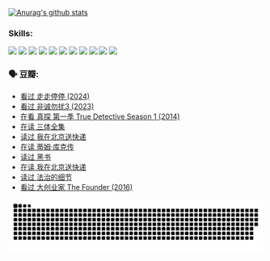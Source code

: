 
[![Anurag's github stats](https://github-readme-stats.vercel.app/api?username=w940853815)](https://github.com/anuraghazra/github-readme-stats)

### Skills:

<code><img height="32" src="https://cdn.jsdelivr.net/npm/simple-icons@v5/icons/python.svg"></code>
<code><img height="32" src="https://cdn.jsdelivr.net/npm/simple-icons@v5/icons/javascript.svg"></code>
<code><img height="32" src="https://cdn.jsdelivr.net/npm/simple-icons@v5/icons/django.svg"></code>
<code><img height="32" src="https://cdn.jsdelivr.net/npm/simple-icons@v5/icons/flask.svg"></code>
<code><img height="32" src="https://cdn.jsdelivr.net/npm/simple-icons@v5/icons/vuetify.svg"></code>
<code><img height="32" src="https://cdn.jsdelivr.net/npm/simple-icons@v5/icons/git.svg"></code>
<code><img height="32" src="https://cdn.jsdelivr.net/npm/simple-icons@v5/icons/docker.svg"></code>
<code><img height="32" src="https://cdn.jsdelivr.net/npm/simple-icons@v5/icons/postgresql.svg"></code>
<code><img height="32" src="https://cdn.jsdelivr.net/npm/simple-icons@v5/icons/elasticsearch.svg"></code>
<code><img height="32" src="https://cdn.jsdelivr.net/npm/simple-icons@v5/icons/macos.svg"></code>
<code><img height="32" src="https://cdn.jsdelivr.net/npm/simple-icons@v5/icons/linux.svg"></code>

### 🗣 豆瓣:

<!-- DOUBAN-ACTIVITIES:START -->
- [看过 走走停停‎ (2024)](https://www.douban.com/people/136069238/status/4684430230/?_i=24163246)
- [看过 非诚勿扰3‎ (2023)](https://www.douban.com/people/136069238/status/4676324100/?_i=24163246)
- [在看 真探 第一季 True Detective Season 1‎ (2014)](https://www.douban.com/people/136069238/status/4673382852/?_i=24163246)
- [在读 三体全集](https://www.douban.com/people/136069238/status/4672842521/?_i=24163246)
- [读过 我在北京送快递](https://www.douban.com/people/136069238/status/4672842036/?_i=24163246)
- [在读 蒂姆·库克传](https://www.douban.com/people/136069238/status/4663517053/?_i=24163246)
- [读过 黑书](https://www.douban.com/people/136069238/status/4663516022/?_i=24163246)
- [在读 我在北京送快递](https://www.douban.com/people/136069238/status/4658098365/?_i=24163246)
- [读过 法治的细节](https://www.douban.com/people/136069238/status/4657347558/?_i=24163246)
- [看过 大创业家 The Founder‎ (2016)](https://www.douban.com/people/136069238/status/4649667693/?_i=24163246)
<!-- DOUBAN-ACTIVITIES:END -->


![Snake animation](https://raw.githubusercontent.com/w940853815/w940853815/output/github-contribution-grid-snake.svg)

<!--
**w940853815/w940853815** is a ✨ _special_ ✨ repository because its `README.md` (this file) appears on your GitHub profile.

Here are some ideas to get you started:

- 🔭 I’m currently working on ...
- 🌱 I’m currently learning ...
- 👯 I’m looking to collaborate on ...
- 🤔 I’m looking for help with ...
- 💬 Ask me about ...
- 📫 How to reach me: ...
- 😄 Pronouns: ...
- ⚡ Fun fact: ...
-->
